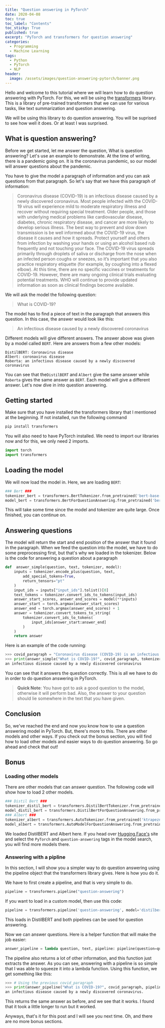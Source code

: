 ```yaml
---
title: "Question answering in PyTorch"
date: 2020-04-08
toc: true
toc_label: "Contents"
toc_sticky: True
published: true
excerpt: "PyTorch and transformers for question answering"
categories:
  - Programming
  - Machine Learning
tags:
  - Python
  - PyTorch
  - NLP
header:
  image: /assets/images/question-answering-pytorch/banner.png
---
```


Hello and welcome to this tutorial where we will learn how to do question answering with PyTorch. For this, we will be using the [transformers](http://transformer.huggingface.co/) library. This is a library of pre-trained transformers that we can use for various tasks, like text summarization and question answering.

We will be using this library to do question answering. You will be suprised to see how well it does. Or at least I was surprised.

## What is question answering?

Before we get started, let me answer the question, What is question answering? Let's use an example to demonstrate. At the time of writing, there is a pandemic going on. It is the coronavirus pandemic, so our model will answer questions about the pandemic.

You have to give the model a paragraph of information and you can ask questions from that paragraph. So let's say that we have this paragraph of information:

>Coronavirus disease (COVID-19) is an infectious disease caused by a newly discovered coronavirus. Most people infected with the COVID-19 virus will experience mild to moderate respiratory illness and recover without requiring special treatment. Older people, and those with underlying medical problems like cardiovascular disease, diabetes, chronic respiratory disease, and cancer are more likely to develop serious illness. The best way to prevent and slow down transmission is be well informed about the COVID-19 virus, the disease it causes and how it spreads. Protect yourself and others from infection by washing your hands or using an alcohol based rub frequently and not touching your face. The COVID-19 virus spreads primarily through droplets of saliva or discharge from the nose when an infected person coughs or sneezes, so it’s important that you also practice respiratory etiquette (for example, by coughing into a flexed elbow). At this time, there are no specific vaccines or treatments for COVID-19. However, there are many ongoing clinical trials evaluating potential treatments. WHO will continue to provide updated information as soon as clinical findings become available.

We will ask the model the following question:

> What is COVID-19?

The model has to find a piece of text in the paragraph that answers this question. In this case, the answer would look like this:

> An infectious disease caused by a newly discovered coronavirus

Different models will give different answers. The answer above was given by a model called `BERT`. Here are answers from a few other models:

```
DistilBERT: Coronavirus disease 
Albert: coronavirus disease 
Roberta: an infectious disease caused by a newly discovered coronavirus
```

You can see that the`DistilBERT` and `Albert` give the same answer while `Roberta` gives the same answer as `BERT`. Each model will give a different answer. Let's now dive in into question answering.

## Getting started

Make sure that you have installed the transformers library that I mentioned at the beginning. If not installed, run the following command

```sh
pip install transformers
```

You will also need to have PyTorch installed. We need to import our libraries now and for this, we only need 2 imports.

```python
import torch
import transformers
```

## Loading the model

We will now load the model in. Here, we are loading `BERT`:

```python
### Bert ###
tokenizer_bert = transformers.BertTokenizer.from_pretrained('bert-base-uncased')
model_bert = transformers.BertForQuestionAnswering.from_pretrained('bert-large-uncased-whole-word-masking-finetuned-squad')
```

This will take some time since the model and tokenizer are quite large. Once finished, you can continue on.

## Answering questions

The model will return the start and end position of the answer that it found in the paragraph. When we feed the question into the model, we have to do some preprocessing first, but that's why we loaded in the tokenizer. Below is the code for answering a question about a paragraph

```python
def  answer_simple(question, text, tokenizer, model):
	inputs = tokenizer.encode_plus(question, text, 
		add_special_tokens=True, 
		return_tensors="pt"
	)
	input_ids = inputs["input_ids"].tolist()[0]
	text_tokens = tokenizer.convert_ids_to_tokens(input_ids)
	answer_start_scores, answer_end_scores = model(**inputs)
	answer_start = torch.argmax(answer_start_scores)
	answer_end = torch.argmax(answer_end_scores) + 1
	answer = tokenizer.convert_tokens_to_string(
		tokenizer.convert_ids_to_tokens(
			input_ids[answer_start:answer_end]
		)
	)
	return answer
```
Here is an example of the code running:

```python
>>> covid_paragraph = "Coronavirus disease (COVID-19) is an infectious disease caused by a newly discovered coronavirus. Most people infected with the COVID-19 virus will experience mild to moderate respiratory illness and recover without requiring special treatment. Older people, and those with underlying medical problems like cardiovascular disease, diabetes, chronic respiratory disease, and cancer are more likely to develop serious illness. The best way to prevent and slow down transmission is be well informed about the COVID-19 virus, the disease it causes and how it spreads. Protect yourself and others from infection by washing your hands or using an alcohol based rub frequently and not touching your face. The COVID-19 virus spreads primarily through droplets of saliva or discharge from the nose when an infected person coughs or sneezes, so it’s important that you also practice respiratory etiquette (for example, by coughing into a flexed elbow). At this time, there are no specific vaccines or treatments for COVID-19. However, there are many ongoing clinical trials evaluating potential treatments. WHO will continue to provide updated information as soon as clinical findings become available."
>>> print(answer_simple("What is COVID-19?", covid_paragraph, tokenizer_bert, model_bert))
an infectious disease caused by a newly discovered coronavirus
```

You can see that it answers the question correctly. This is all we have to do in order to do question answering in PyTorch.

> **Quick Note**: You have got to ask a good question to the model, otherwise it will perform bad. Also, the answer to your question should lie somewhere in the text that you have given.

## Conclusion

So, we've reached the end and now you know how to use a question answering model in PyTorch. But, there's more to this. There are other models and other ways. If you check out the bonus section, you will find how to load other models and easier ways to do question answering. So go ahead and check that out!

## Bonus

### Loading other models

There are other models that can answer question. The following code will show how to load 2 other models.

```python
### Distil Bert ###
tokenizer_distil_bert = transformers.DistilBertTokenizer.from_pretrained('distilbert-base-cased')
model_distil_bert = transformers.DistilBertForQuestionAnswering.from_pretrained('distilbert-base-cased-distilled-squad')
### Albert ###
tokenizer_albert = transformers.AutoTokenizer.from_pretrained('ktrapeznikov/albert-xlarge-v2-squad-v2')
model_albert = transformers.AutoModelForQuestionAnswering.from_pretrained('ktrapeznikov/albert-xlarge-v2-squad-v2')
```

We loaded DistilBERT and Albert here. If you head over [Hugging Face's](https://huggingface.co/) site and select the `PyTorch` and `question-answering` tags in the model search, you will find more models there.

### Answering with a pipline

In this section, I will show you a simpler way to do question answering using the pipeline object that the transformers library gives. Here is how you do it.

We have to first create a pipeline,  and that is very simple to do.

```python
pipeline = transformers.pipeline("question-answering")
```

If you want to load in a custom model, then use this code:

```python
pipeline = transformers.pipeline('question-answering', model='distilbert-base-uncased-distilled-squad', tokenizer='bert-base-uncased')
```

This loads in DistilBERT and both pipelines can be used for question answering.

Now we can answer questions. Here is a helper function that will make the job easier:

```python
answer_pipeline = lambda question, text, pipeline: pipeline(question=question, context=text)["answer"]
```

The pipeline also returns a lot of other information, and this function just extracts the answer. As you can see, answering with a pipeline is so simple that I was able to squeeze it into a lambda function. Using this function, we get something like this:

```python
>>> # Using the previous covid_paragraph
>>> print(answer_pipeline("What is COVID-19?", covid_paragraph, pipeline))
an infectious disease caused by a newly discovered coronavirus.
```

This returns the same answer as before, and we see that it works. I found that it took a little longer to run but it worked.

Anyways, that's it for this post and I will see you next time. Oh, and there are no more bonus sections.
